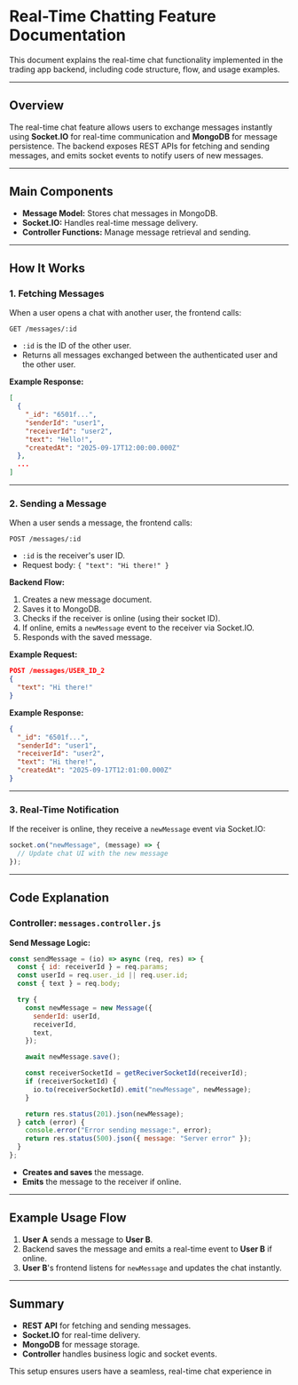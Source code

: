 # Real-Time Chatting Feature Documentation

This document explains the real-time chat functionality implemented in the trading app backend, including code structure, flow, and usage examples.

---

## Overview

The real-time chat feature allows users to exchange messages instantly using **Socket.IO** for real-time communication and **MongoDB** for message persistence. The backend exposes REST APIs for fetching and sending messages, and emits socket events to notify users of new messages.

---

## Main Components

- **Message Model:** Stores chat messages in MongoDB.
- **Socket.IO:** Handles real-time message delivery.
- **Controller Functions:** Manage message retrieval and sending.

---

## How It Works

### 1. Fetching Messages

When a user opens a chat with another user, the frontend calls:

```
GET /messages/:id
```

- `:id` is the ID of the other user.
- Returns all messages exchanged between the authenticated user and the other user.

**Example Response:**

```json
[
  {
    "_id": "6501f...",
    "senderId": "user1",
    "receiverId": "user2",
    "text": "Hello!",
    "createdAt": "2025-09-17T12:00:00.000Z"
  },
  ...
]
```

---

### 2. Sending a Message

When a user sends a message, the frontend calls:

```
POST /messages/:id
```

- `:id` is the receiver's user ID.
- Request body: `{ "text": "Hi there!" }`

**Backend Flow:**

1. Creates a new message document.
2. Saves it to MongoDB.
3. Checks if the receiver is online (using their socket ID).
4. If online, emits a `newMessage` event to the receiver via Socket.IO.
5. Responds with the saved message.

**Example Request:**

```json
POST /messages/USER_ID_2
{
  "text": "Hi there!"
}
```

**Example Response:**

```json
{
  "_id": "6501f...",
  "senderId": "user1",
  "receiverId": "user2",
  "text": "Hi there!",
  "createdAt": "2025-09-17T12:01:00.000Z"
}
```

---

### 3. Real-Time Notification

If the receiver is online, they receive a `newMessage` event via Socket.IO:

```js
socket.on("newMessage", (message) => {
  // Update chat UI with the new message
});
```

---

## Code Explanation

### Controller: `messages.controller.js`

**Send Message Logic:**

```js
const sendMessage = (io) => async (req, res) => {
  const { id: receiverId } = req.params;
  const userId = req.user._id || req.user.id;
  const { text } = req.body;

  try {
    const newMessage = new Message({
      senderId: userId,
      receiverId,
      text,
    });

    await newMessage.save();

    const receiverSocketId = getReciverSocketId(receiverId);
    if (receiverSocketId) {
      io.to(receiverSocketId).emit("newMessage", newMessage);
    }

    return res.status(201).json(newMessage);
  } catch (error) {
    console.error("Error sending message:", error);
    return res.status(500).json({ message: "Server error" });
  }
};
```

- **Creates and saves** the message.
- **Emits** the message to the receiver if online.

---

## Example Usage Flow

1. **User A** sends a message to **User B**.
2. Backend saves the message and emits a real-time event to **User B** if online.
3. **User B**'s frontend listens for `newMessage` and updates the chat instantly.

---

## Summary

- **REST API** for fetching and sending messages.
- **Socket.IO** for real-time delivery.
- **MongoDB** for message storage.
- **Controller** handles business logic and socket events.

This setup ensures users have a seamless, real-time chat experience in
